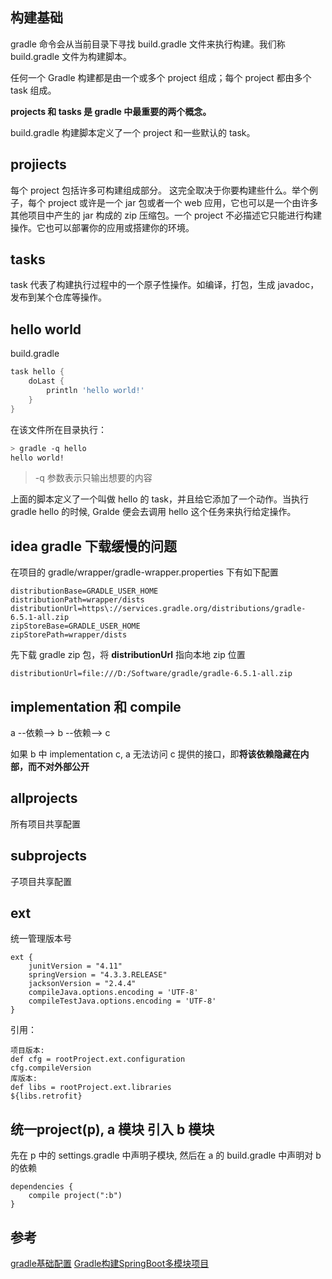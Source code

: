 ## 构建基础

gradle 命令会从当前目录下寻找 build.gradle 文件来执行构建。我们称 build.gradle 文件为构建脚本。

任何一个 Gradle 构建都是由一个或多个 project 组成；每个 project 都由多个 task 组成。

**projects 和 tasks 是 gradle 中最重要的两个概念。**

build.gradle 构建脚本定义了一个 project 和一些默认的 task。

## projiects
每个 project 包括许多可构建组成部分。 这完全取决于你要构建些什么。举个例子，每个 project 或许是一个 jar 包或者一个 web 应用，它也可以是一个由许多其他项目中产生的 jar 构成的 zip 压缩包。一个 project 不必描述它只能进行构建操作。它也可以部署你的应用或搭建你的环境。

## tasks
 task 代表了构建执行过程中的一个原子性操作。如编译，打包，生成 javadoc，发布到某个仓库等操作。

## hello world

build.gradle

```gradle
task hello {
    doLast {
        println 'hello world!'
    }
}
```

在该文件所在目录执行：

```sh
> gradle -q hello
hello world!
```
> -q 参数表示只输出想要的内容

上面的脚本定义了一个叫做 hello 的 task，并且给它添加了一个动作。当执行 gradle hello 的时候, Gralde 便会去调用 hello 这个任务来执行给定操作。

## idea gradle 下载缓慢的问题

在项目的 gradle/wrapper/gradle-wrapper.properties 下有如下配置

```prop
distributionBase=GRADLE_USER_HOME
distributionPath=wrapper/dists
distributionUrl=https\://services.gradle.org/distributions/gradle-6.5.1-all.zip
zipStoreBase=GRADLE_USER_HOME
zipStorePath=wrapper/dists
```

先下载 gradle zip 包，将 **distributionUrl** 指向本地 zip 位置   

```prop
distributionUrl=file:///D:/Software/gradle/gradle-6.5.1-all.zip
```

## implementation 和 compile

a --依赖--> b --依赖--> c

如果 b 中 implementation c, a 无法访问 c 提供的接口，即**将该依赖隐藏在内部，而不对外部公开**

## allprojects
所有项目共享配置

## subprojects
子项目共享配置

## ext
统一管理版本号

```
ext {
    junitVersion = "4.11"
    springVersion = "4.3.3.RELEASE"
    jacksonVersion = "2.4.4"
    compileJava.options.encoding = 'UTF-8'
    compileTestJava.options.encoding = 'UTF-8'
}
```
引用：
```
项目版本:
def cfg = rootProject.ext.configuration
cfg.compileVersion
库版本:
def libs = rootProject.ext.libraries
${libs.retrofit}
```

## 统一project(p), a 模块 引入 b 模块
先在 p 中的 settings.gradle 中声明子模块, 然后在 a 的 build.gradle 中声明对 b 的依赖

```
dependencies { 
    compile project(":b")
} 
```

## 参考
[gradle基础配置](https://www.cnblogs.com/woms/p/7040771.html)
[Gradle构建SpringBoot多模块项目](https://my.oschina.net/itsaysay/blog/3095846)